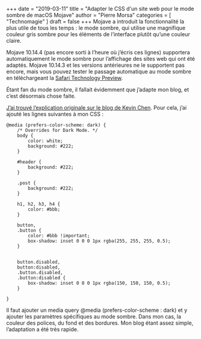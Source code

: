 +++
date        = "2019-03-11"
title       = "Adapter le CSS d'un site web pour le mode sombre de macOS Mojave"
author      = "Pierre Morsa"
categories  = [ "Technomagie" ]
draft       = false
+++
Mojave a introduit la fonctionnalité la plus utile de tous les temps : le mode sombre, qui utilise une magnifique couleur gris sombre pour les éléments de l’interface plutôt qu’une couleur claire.

Mojave 10.14.4 (pas encore sorti à l’heure où j’écris ces lignes) supportera automatiquement le mode sombre pour l’affichage des sites web qui ont été adaptés. Mojave 10.14.3 et les versions antérieures ne le supportent pas encore, mais vous pouvez tester le passage automatique au mode sombre en téléchargeant la [Safari Technology Preview](https://developer.apple.com/safari/download/).

Étant fan du mode sombre, il fallait évidemment que j’adapte mon blog, et c’est désormais chose faite. 

[J’ai trouvé l’explication originale sur le blog de Kevin Chen](https://kevinchen.co/blog/support-macos-mojave-dark-mode-on-websites/). Pour cela, j’ai ajouté les lignes suivantes à mon CSS :

```
@media (prefers-color-scheme: dark) {
    /* Overrides for Dark Mode. */
    body {
        color: white;
        background: #222;
    }
	
	#header {
		background: #222;
	}

	.post {
		background: #222;
	}
	
	h1, h2, h3, h4 {
	    color: #bbb;
	}
	
	button,
	.button {
		color: #bbb !important;
		box-shadow: inset 0 0 0 1px rgba(255, 255, 255, 0.5);
	}
	
	
	button.disabled,
	button:disabled,
	.button.disabled,
	.button:disabled {
		box-shadow: inset 0 0 0 1px rgba(150, 150, 150, 0.5);
	}
	
}
```

Il faut ajouter un media query @media (prefers-color-scheme : dark) et y ajouter les paramètres spécifiques au mode sombre. Dans mon cas, la couleur des polices, du fond et des bordures. Mon blog étant assez simple, l’adaptation a été très rapide.